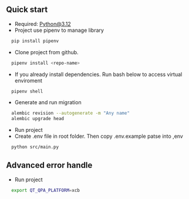 ## Quick start

* Required: Python@3.12
* Project use pipenv to manage library

```bash
  pip install pipenv
```

* Clone project from github. 
```bash
  pipenv install <repo-name>
```

* If you already install dependencies. Run bash below to access virtual enviroment
```bash
  pipenv shell
```

* Generate and run migration
```bash
  alembic revision --autogenerate -m "Any name"
  alembic upgrade head
```

* Run project
* Create .env file in root folder. Then copy .env.example patse into ,env

```bash
  python src/main.py
```

## Advanced error handle

* Run project
```bash
  export QT_QPA_PLATFORM=xcb

```

